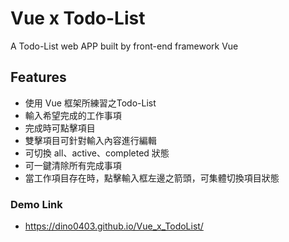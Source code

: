 # Vue x Todo-List
A Todo-List web APP built by front-end framework Vue

## Features
- 使用 Vue 框架所練習之Todo-List
- 輸入希望完成的工作事項
- 完成時可點擊項目
- 雙擊項目可針對輸入內容進行編輯
- 可切換 all、active、completed 狀態 
- 可一鍵清除所有完成事項
- 當工作項目存在時，點擊輸入框左邊之箭頭，可集體切換項目狀態

### Demo Link
- https://dino0403.github.io/Vue_x_TodoList/
